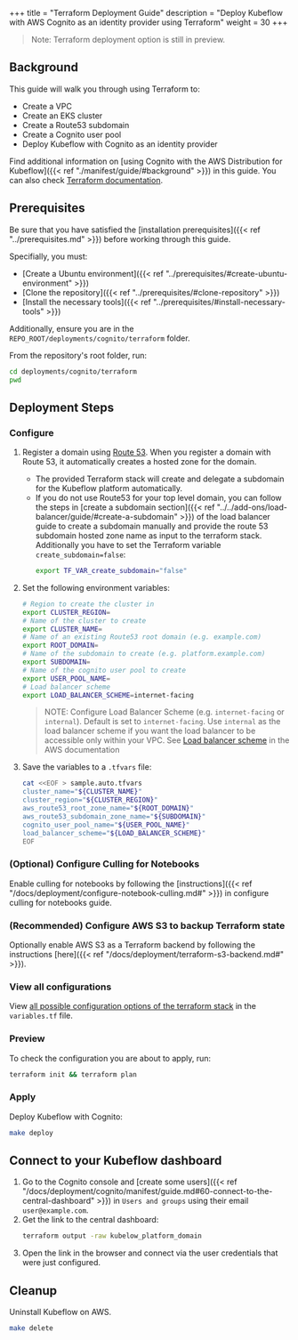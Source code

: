 +++
title = "Terraform Deployment Guide"
description = "Deploy Kubeflow with AWS Cognito as an identity provider using Terraform"
weight = 30
+++

> Note: Terraform deployment option is still in preview.

## Background

This guide will walk you through using Terraform to:
- Create a VPC
- Create an EKS cluster
- Create a Route53 subdomain
- Create a Cognito user pool
- Deploy Kubeflow with Cognito as an identity provider

Find additional information on [using Cognito with the AWS Distribution for Kubeflow]({{< ref "./manifest/guide/#background" >}}) in this guide. You can also check [Terraform documentation](https://www.terraform.io/docs).

## Prerequisites

Be sure that you have satisfied the [installation prerequisites]({{< ref "../prerequisites.md" >}}) before working through this guide.

Specifially, you must:
- [Create a Ubuntu environment]({{< ref "../prerequisites/#create-ubuntu-environment" >}})
- [Clone the repository]({{< ref "../prerequisites/#clone-repository" >}})
- [Install the necessary tools]({{< ref "../prerequisites/#install-necessary-tools" >}})

Additionally, ensure you are in the `REPO_ROOT/deployments/cognito/terraform` folder.

From the repository's root folder, run:
```sh
cd deployments/cognito/terraform
pwd
```

## Deployment Steps

### Configure

1. Register a domain using [Route 53](https://docs.aws.amazon.com/Route53/latest/DeveloperGuide/domain-register.html). 
    When you register a domain with Route 53, it automatically creates a hosted zone for the domain. 

    - The provided Terraform stack will create and delegate a subdomain for the Kubeflow platform automatically.
    - If you do not use Route53 for your top level domain, you can follow the steps in [create a subdomain section]({{< ref "../../add-ons/load-balancer/guide/#create-a-subdomain" >}}) of the load balancer guide to create a subdomain manually and provide the route 53 subdomain hosted zone name as input to the terraform stack. 
    Additionally you have to set the Terraform variable `create_subdomain=false`:
        ```sh
        export TF_VAR_create_subdomain="false"
        ```

1. Set the following environment variables:

    ```sh
    # Region to create the cluster in
    export CLUSTER_REGION=
    # Name of the cluster to create
    export CLUSTER_NAME=
    # Name of an existing Route53 root domain (e.g. example.com)
    export ROOT_DOMAIN=
    # Name of the subdomain to create (e.g. platform.example.com)
    export SUBDOMAIN=
    # Name of the cognito user pool to create
    export USER_POOL_NAME=
    # Load balancer scheme
    export LOAD_BALANCER_SCHEME=internet-facing
    
    ```
    > NOTE: Configure Load Balancer Scheme (e.g. `internet-facing` or `internal`). Default is set to `internet-facing`. Use `internal` as the load balancer scheme if you want the load balancer to be accessible only within your VPC. See [Load balancer scheme](https://docs.aws.amazon.com/elasticloadbalancing/latest/userguide/how-elastic-load-balancing-works.html#load-balancer-scheme) in the AWS documentation

1. Save the variables to a `.tfvars` file:

    ```sh
    cat <<EOF > sample.auto.tfvars
    cluster_name="${CLUSTER_NAME}"
    cluster_region="${CLUSTER_REGION}"
    aws_route53_root_zone_name="${ROOT_DOMAIN}"
    aws_route53_subdomain_zone_name="${SUBDOMAIN}"
    cognito_user_pool_name="${USER_POOL_NAME}"
    load_balancer_scheme="${LOAD_BALANCER_SCHEME}"
    EOF
    ```

### (Optional) Configure Culling for Notebooks
Enable culling for notebooks by following the [instructions]({{< ref "/docs/deployment/configure-notebook-culling.md#" >}}) in configure culling for notebooks guide.

### (Recommended) Configure AWS S3 to backup Terraform state
Optionally enable AWS S3 as a Terraform backend by following the instructions [here]({{< ref "/docs/deployment/terraform-s3-backend.md#" >}}).

### View all configurations

View [all possible configuration options of the terraform stack](https://github.com/awslabs/kubeflow-manifests/blob/main/deployments/cognito/terraform/variables.tf) in the `variables.tf` file.

### Preview
To check the configuration you are about to apply, run:
```sh
terraform init && terraform plan
```

### Apply
Deploy Kubeflow with Cognito:
```sh
make deploy
```

## Connect to your Kubeflow dashboard
1. Go to the Cognito console and [create some users]({{< ref "/docs/deployment/cognito/manifest/guide.md#60-connect-to-the-central-dashboard" >}})  in `Users and groups` using their email `user@example.com`.
1. Get the link to the central dashboard:
    ```sh
    terraform output -raw kubelow_platform_domain
    ```
1. Open the link in the browser and connect via the user credentials that were just configured.

## Cleanup

Uninstall Kubeflow on AWS. 
```sh
make delete
```
